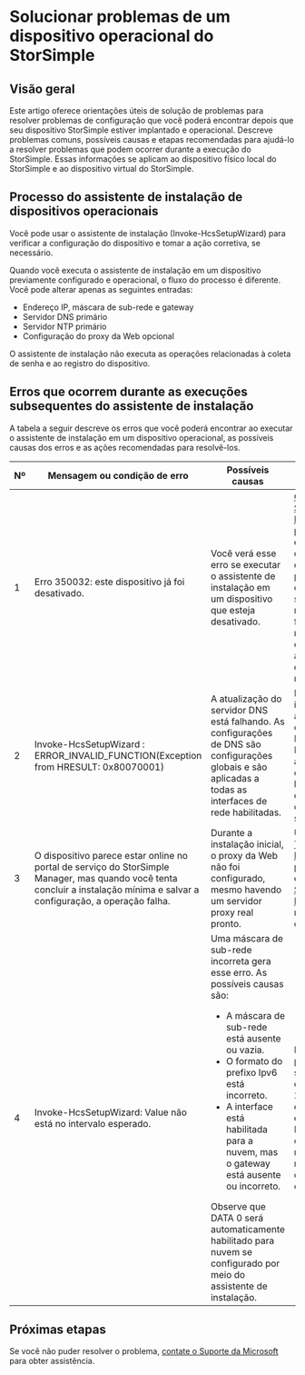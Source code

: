 <properties 
   pageTitle="Solucionar problemas de um dispositivo operacional do StorSimple"
   description="Descreve como diagnosticar e corrigir os erros que ocorrem em um dispositivo StorSimple que esteja operacional."
   services="storsimple"
   documentationCenter="NA"
   authors="SharS"
   manager="adinah"
   editor="tysonn" /> <tags 
   ms.service="storsimple"
   ms.devlang="NA"
   ms.topic="article"
   ms.tgt_pltfrm="NA"
   ms.workload="TBD"
   ms.date="04/09/2015"
   ms.author="v-sharos" />

# Solucionar problemas de um dispositivo operacional do StorSimple

## Visão geral

Este artigo oferece orientações úteis de solução de problemas para resolver problemas de configuração que você poderá encontrar depois que seu dispositivo StorSimple estiver implantado e operacional. Descreve problemas comuns, possíveis causas e etapas recomendadas para ajudá-lo a resolver problemas que podem ocorrer durante a execução do StorSimple. Essas informações se aplicam ao dispositivo físico local do StorSimple e ao dispositivo virtual do StorSimple.

## Processo do assistente de instalação de dispositivos operacionais

Você pode usar o assistente de instalação \(Invoke-HcsSetupWizard\) para verificar a configuração do dispositivo e tomar a ação corretiva, se necessário.

Quando você executa o assistente de instalação em um dispositivo previamente configurado e operacional, o fluxo do processo é diferente. Você pode alterar apenas as seguintes entradas:

- Endereço IP, máscara de sub-rede e gateway
- Servidor DNS primário
- Servidor NTP primário
- Configuração do proxy da Web opcional

O assistente de instalação não executa as operações relacionadas à coleta de senha e ao registro do dispositivo.

## Erros que ocorrem durante as execuções subsequentes do assistente de instalação

A tabela a seguir descreve os erros que você poderá encontrar ao executar o assistente de instalação em um dispositivo operacional, as possíveis causas dos erros e as ações recomendadas para resolvê-los.

| Nº | Mensagem ou condição de erro | Possíveis causas | Ação recomendada |
| --- | -------------------------- | --------------- | ------------------ |
| 1 | Erro 350032: este dispositivo já foi desativado. | Você verá esse erro se executar o assistente de instalação em um dispositivo que esteja desativado. | [Contate o Suporte da Microsoft Support](https://msdn.microsoft.com/library/azure/dn757750.aspx) para as próximas etapas. Um dispositivo desativado não pode ser colocado em serviço. Uma redefinição de fábrica pode ser necessária antes que seja possível ativar o dispositivo novamente. |
| 2 | Invoke-HcsSetupWizard : ERROR\_INVALID\_FUNCTION\(Exception from HRESULT: 0x80070001\) | A atualização do servidor DNS está falhando. As configurações de DNS são configurações globais e são aplicadas a todas as interfaces de rede habilitadas. | Habilite a interface e aplique as configurações de DNS novamente. Isso poderá afetar a rede para outras interfaces habilitadas, já que essas configurações são globais. |
| 3 | O dispositivo parece estar online no portal de serviço do StorSimple Manager, mas quando você tenta concluir a instalação mínima e salvar a configuração, a operação falha. | Durante a instalação inicial, o proxy da Web não foi configurado, mesmo havendo um servidor proxy real pronto. | Use o cmdlet [Test-HcsmConnection](https://msdn.microsoft.com/library/azure/eedae62d-0957-4005-b346-9248724f90e0#sec05) para localizar o erro. [Contate o Suporte da Microsoft](https://msdn.microsoft.com/library/azure/dn757750.aspx) se você não puder corrigir o problema. |
| 4 | Invoke-HcsSetupWizard: Value não está no intervalo esperado. | Uma máscara de sub-rede incorreta gera esse erro. As possíveis causas são: <ul><li> A máscara de sub-rede está ausente ou vazia.</li><li>O formato do prefixo Ipv6 está incorreto.</li><li>A interface está habilitada para a nuvem, mas o gateway está ausente ou incorreto.</li></ul>Observe que DATA 0 será automaticamente habilitado para nuvem se configurado por meio do assistente de instalação. | Para determinar o problema, use a sub-rede 0.0.0.0 ou 256.256.256.256 e, em seguida, examine a saída. Insira os valores corretos para a máscara de sub-rede, o gateway e o prefixo Ipv6, como necessário. |
 
## Próximas etapas
Se você não puder resolver o problema, [contate o Suporte da Microsoft](https://msdn.microsoft.com/library/azure/dn757750.aspx) para obter assistência. <!--HONumber=52-->
